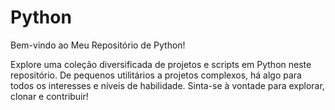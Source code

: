 # Python
 Bem-vindo ao Meu Repositório de Python!

Explore uma coleção diversificada de projetos e scripts em Python neste repositório. De pequenos utilitários a projetos complexos, há algo para todos os interesses e níveis de habilidade. Sinta-se à vontade para explorar, clonar e contribuir!

